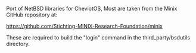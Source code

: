 Port of NetBSD libraries for CheviotOS, Most are taken from the Minix
GitHub repository at:

https://github.com/Stichting-MINIX-Research-Foundation/minix

These are required to build the "login" command in the third_party/bsdutils
directory.


